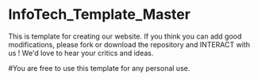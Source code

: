 # InfoTech_Template_Master
This is template for creating our website.
If you think you can add good modifications, please fork or download the repository and INTERACT with us !
We'd love to hear your critics and ideas.


#You are free to use this template for any personal use.

